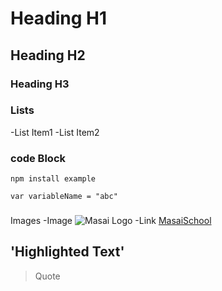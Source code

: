 # Heading H1
## Heading H2
### Heading H3
### Lists
-List Item1
-List Item2
### code Block
```
npm install example
```
```
var variableName = "abc"
```

###
Images
-Image
![Masai Logo](https://learn.masaischool.com/img/logo_big.png)
-Link
[MasaiSchool](www.masaischool.com)
## 'Highlighted Text'
>Quote
